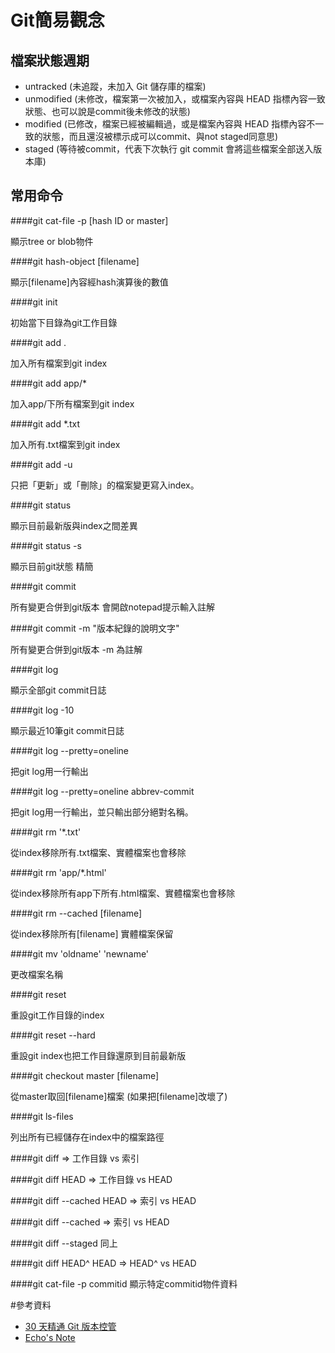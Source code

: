 # Git簡易觀念

## 檔案狀態週期
* untracked (未追蹤，未加入 Git 儲存庫的檔案)
* unmodified (未修改，檔案第一次被加入，或檔案內容與 HEAD 指標內容一致狀態、也可以說是commit後未修改的狀態)
* modified (已修改，檔案已經被編輯過，或是檔案內容與 HEAD 指標內容不一致的狀態，而且還沒被標示成可以commit、與not staged同意思)
* staged (等待被commit，代表下次執行 git commit 會將這些檔案全部送入版本庫)


## 常用命令


####git cat-file -p [hash ID or master]

顯示tree or blob物件

####git hash-object [filename]

顯示[filename]內容經hash演算後的數值

####git init

初始當下目錄為git工作目錄

####git add .

加入所有檔案到git index

####git add app/*

加入app/下所有檔案到git index

####git add *.txt

加入所有.txt檔案到git index

####git add -u

只把「更新」或「刪除」的檔案變更寫入index。

####git status

顯示目前最新版與index之間差異

####git status -s

顯示目前git狀態 精簡

####git commit

所有變更合併到git版本 會開啟notepad提示輸入註解

####git commit -m "版本紀錄的說明文字"

所有變更合併到git版本  -m 為註解

####git log

顯示全部git commit日誌

####git log -10

顯示最近10筆git commit日誌

####git log --pretty=oneline

把git log用一行輸出

####git log --pretty=oneline abbrev-commit

把git log用一行輸出，並只輸出部分絕對名稱。

####git rm '*.txt'

從index移除所有.txt檔案、實體檔案也會移除

####git rm 'app/*.html'

從index移除所有app下所有.html檔案、實體檔案也會移除

####git rm --cached [filename]

從index移除所有[filename] 實體檔案保留

####git mv 'oldname' 'newname'

更改檔案名稱

####git reset

重設git工作目錄的index

####git reset --hard

重設git index也把工作目錄還原到目前最新版

####git checkout master [filename]

從master取回[filename]檔案 (如果把[filename]改壞了)

####git ls-files

列出所有已經儲存在index中的檔案路徑

####git diff
=> 工作目錄 vs 索引

####git diff HEAD
=> 工作目錄 vs HEAD

####git diff --cached HEAD
=> 索引     vs HEAD

####git diff --cached
=> 索引     vs HEAD

####git diff --staged
同上

####git diff HEAD^ HEAD
=> HEAD^   vs HEAD

####git cat-file -p commitid
顯示特定commitid物件資料

#參考資料

* [30 天精通 Git 版本控管](https://github.com/doggy8088/Learn-Git-in-30-days)
* [Echo's Note](http://bdottn.github.io/tags/Git/)